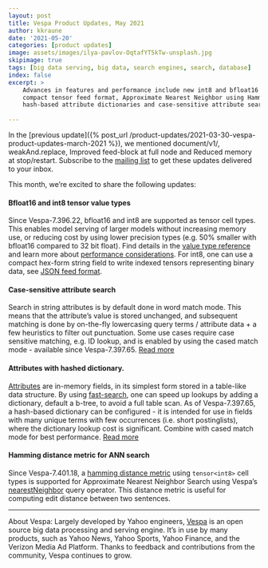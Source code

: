 ```yaml
---
layout: post
title: Vespa Product Updates, May 2021
author: kkraune
date: '2021-05-20'
categories: [product updates]
image: assets/images/ilya-pavlov-OqtafYT5kTw-unsplash.jpg
skipimage: true
tags: [big data serving, big data, search engines, search, database]
index: false
excerpt: >
    Advances in features and performance include new int8 and bfloat16 tensor cell types,
    compact tensor feed format, Approximate Nearest Neighbor using Hamming distance,
    hash-based attribute dictionaries and case-sensitive attribute search
    
---
```


In the [previous update]({% post_url /product-updates/2021-03-30-vespa-product-updates-march-2021 %}),
we mentioned document/v1/, weakAnd.replace, Improved feed-block at full node and Reduced memory at stop/restart.
Subscribe to the [mailing list](https://vespa.ai/mailing-list.html) to get these updates delivered to your inbox.

This month, we’re excited to share the following updates:


#### Bfloat16 and int8 tensor value types
Since Vespa-7.396.22, bfloat16 and int8 are supported as tensor cell types.
This enables model serving of larger models without increasing memory use,
or reducing cost by using lower precision types (e.g. 50% smaller with bfloat16 compared to 32 bit float).
Find details in the [value type reference](https://docs.vespa.ai/en/reference/tensor.html#tensor-type-spec)
and learn more about [performance considerations](https://docs.vespa.ai/en/tensor-user-guide.html#cell-value-types).
For int8, one can use a compact hex-form string field to write indexed tensors representing binary data,
see [JSON feed format](https://docs.vespa.ai/en/reference/document-json-format.html#tensor).


#### Case-sensitive attribute search
Search in string attributes is by default done in word match mode.
This means that the attribute’s value is stored unchanged,
and subsequent matching is done by on-the-fly lowercasing query terms / attribute data +
a few heuristics to filter out punctuation.
Some use cases require case sensitive matching, e.g. ID lookup,
and is enabled by using the cased match mode - available since Vespa-7.397.65.
[Read more](https://docs.vespa.ai/en/reference/schema-reference.html#match)


#### Attributes with hashed dictionary.
[Attributes](https://docs.vespa.ai/en/attributes.html) are in-memory fields,
in its simplest form stored in a table-like data structure.
By using [fast-search](https://docs.vespa.ai/en/attributes.html#fast-search),
one can speed up lookups by adding a dictionary, default a b-tree, to avoid a full table scan.
As of Vespa-7.397.65, a hash-based dictionary can be configured -
it is intended for use in fields with many unique terms with few occurrences (i.e. short postinglists),
where the dictionary lookup cost is significant.
Combine with cased match mode for best performance.
[Read more](https://docs.vespa.ai/en/reference/schema-reference.html#dictionary)


#### Hamming distance metric for ANN search
Since Vespa-7.401.18, a
[hamming distance metric](https://docs.vespa.ai/en/reference/schema-reference.html#distance-metric)
using `tensor<int8>` cell types is supported for Approximate Nearest Neighbor Search using Vespa’s 
[nearestNeighbor](https://docs.vespa.ai/en/reference/query-language-reference.html#nearestneighbor) query operator.
This distance metric is useful for computing edit distance between two sentences.


___
About Vespa: Largely developed by Yahoo engineers,
[Vespa](https://github.com/vespa-engine/vespa) is an open source big data processing and serving engine.
It’s in use by many products, such as Yahoo News, Yahoo Sports, Yahoo Finance, and the Verizon Media Ad Platform.
Thanks to feedback and contributions from the community, Vespa continues to grow.

